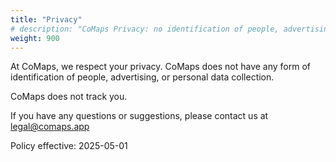```yaml
---
title: "Privacy"
# description: "CoMaps Privacy: no identification of people, advertising, or personal data collection"
weight: 900
---
```


At CoMaps, we respect your privacy. CoMaps does not have any form of identification of people, advertising, or personal data collection.

CoMaps does not track you.

If you have any questions or suggestions, please contact us at legal@comaps.app

Policy effective: 2025-05-01
